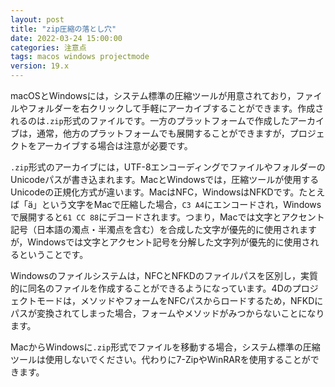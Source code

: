 ```yaml
---
layout: post
title: "zip圧縮の落とし穴"
date: 2022-03-24 15:00:00
categories: 注意点
tags: macos windows projectmode
version: 19.x
---
```


macOSとWindowsには，システム標準の圧縮ツールが用意されており，ファイルやフォルダーを右クリックして手軽にアーカイブすることができます。作成されるのは`.zip`形式のファイルです。一方のプラットフォームで作成したアーカイブは，通常，他方のプラットフォームでも展開することができますが，プロジェクトをアーカイブする場合は注意が必要です。


`.zip`形式のアーカイブには，UTF-8エンコーディングでファイルやフォルダーのUnicodeパスが書き込まれます。MacとWindowsでは，圧縮ツールが使用するUnicodeの正規化方式が違います。MacはNFC，WindowsはNFKDです。たとえば「ä」という文字をMacで圧縮した場合，`C3 A4`にエンコードされ，Windowsで展開すると`61 CC 88`にデコードされます。つまり，Macでは文字とアクセント記号（日本語の濁点・半濁点を含む）を合成した文字が優先的に使用されますが，Windowsでは文字とアクセント記号を分解した文字列が優先的に使用されるということです。

Windowsのファイルシステムは，NFCとNFKDのファイルパスを区別し，実質的に同名のファイルを作成することができるようになっています。4Dのプロジェクトモードは，メソッドやフォームをNFCパスからロードするため，NFKDにパスが変換されてしまった場合，フォームやメソッドがみつからないことになります。

MacからWindowsに`.zip`形式でファイルを移動する場合，システム標準の圧縮ツールは使用しないでください。代わりに7-ZipやWinRARを使用することができます。
